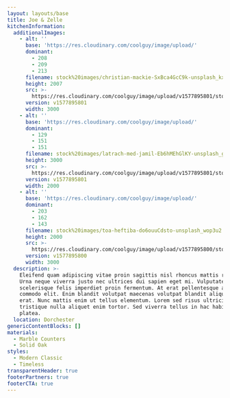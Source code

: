 ```yaml
---
layout: layouts/base
title: Joe & Zelle
kitchenInformation:
  additionalImages:
    - alt: ''
      base: 'https://res.cloudinary.com/coolguy/image/upload/'
      dominant:
        - 208
        - 209
        - 213
      filename: stock%20images/christian-mackie-SxBca4GcC9k-unsplash_kxyi8y.jpg
      height: 2007
      src: >-
        https://res.cloudinary.com/coolguy/image/upload/v1577895801/stock%20images/christian-mackie-SxBca4GcC9k-unsplash_kxyi8y.jpg
      version: v1577895801
      width: 3000
    - alt: ''
      base: 'https://res.cloudinary.com/coolguy/image/upload/'
      dominant:
        - 129
        - 151
        - 151
      filename: stock%20images/latrach-med-jamil-Eb6hMEhGlKY-unsplash_gbwmue.jpg
      height: 3000
      src: >-
        https://res.cloudinary.com/coolguy/image/upload/v1577895801/stock%20images/latrach-med-jamil-Eb6hMEhGlKY-unsplash_gbwmue.jpg
      version: v1577895801
      width: 2000
    - alt: ''
      base: 'https://res.cloudinary.com/coolguy/image/upload/'
      dominant:
        - 203
        - 162
        - 143
      filename: stock%20images/toa-heftiba-do6ouuCdsto-unsplash_wop3u2.jpg
      height: 2000
      src: >-
        https://res.cloudinary.com/coolguy/image/upload/v1577895800/stock%20images/toa-heftiba-do6ouuCdsto-unsplash_wop3u2.jpg
      version: v1577895800
      width: 3000
  description: >-
    Eleifend quam adipiscing vitae proin sagittis nisl rhoncus mattis rhoncus.
    Urna neque viverra justo nec ultrices dui sapien eget mi. Vulputate eu
    scelerisque felis imperdiet proin fermentum. At erat pellentesque adipiscing
    commodo elit. Enim blandit volutpat maecenas volutpat blandit aliquam etiam
    erat. Nunc mattis enim ut tellus elementum. Lorem sed risus ultricies
    tristique nulla aliquet enim tortor. Sed viverra tellus in hac habitasse
    platea.
  location: Dorchester
genericContentBlocks: []
materials:
  - Marble Counters
  - Solid Oak
styles:
  - Modern Classic
  - Timeless
transparentHeader: true
footerPartners: true
footerCTA: true
---
```


